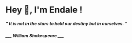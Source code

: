 <h1 title="head"> Hey 👋, I'm Endale !</h1>

**<h5><i>" It is not in the stars to hold our destiny but in ourselves. "</i></h5>**

*<b>___ William Shakespeare ___</b>*
